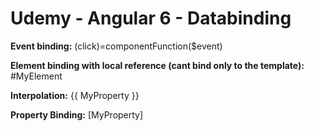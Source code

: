 Udemy - Angular 6 - Databinding
=======

**Event binding:**
(click)=componentFunction($event)

**Element binding with local reference (cant bind only to the template):**
#MyElement

**Interpolation:**
{{ MyProperty }}

**Property Binding:**
[MyProperty]
